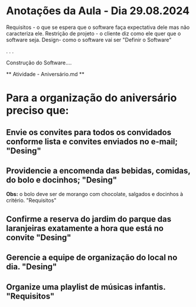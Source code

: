 # Anotações da Aula - Dia 29.08.2024

Requisitos - o que se espera que o software faça expectativa dele mas não caracteriza ele.
Restrição de projeto - o cliente diz como ele quer que o software seja.
Design- como o software vai ser "Definir o Software"

.
.
.

Construção do Software....

** Atividade - Aniversário.md **

# Para a organização do aniversário preciso que:

## Envie os convites para todos os convidados conforme lista e convites enviados no e-mail; "Desing"

## Providencie a encomenda das bebidas, comidas, do bolo e docinhos; "Desing"
**Obs:** o bolo deve ser de morango com chocolate, salgados e docinhos à critério. "Requisitos"

## Confirme a reserva do jardim do parque das laranjeiras exatamente a hora que está no convite "Desing"

## Gerencie a equipe de organização do local no dia. "Desing"

## Organize uma playlist de músicas infantis. "Requisitos"


